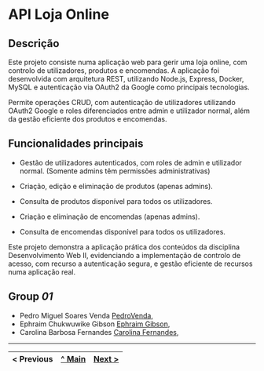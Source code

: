 # API Loja Online

## Descrição

Este projeto consiste numa aplicação web para gerir uma loja online, com controlo de utilizadores, produtos e encomendas. A aplicação foi desenvolvida com arquitetura REST, utilizando Node.js, Express, Docker, MySQL e autenticação via OAuth2 da Google como principais tecnologias.

Permite operações CRUD, com autenticação de utilizadores utilizando OAuth2 Google e roles diferenciados entre admin e utilizador normal, além da gestão eficiente dos produtos e encomendas.

## Funcionalidades principais

- Gestão de utilizadores autenticados, com roles de admin e utilizador normal. (Somente admins têm permissões administrativas)

- Criação, edição e eliminação de produtos (apenas admins).

- Consulta de produtos disponível para todos os utilizadores.

- Criação e eliminação de encomendas (apenas admins).

- Consulta de encomendas disponível para todos os utilizadores.

Este projeto demonstra a aplicação prática dos conteúdos da disciplina Desenvolvimento Web II, evidenciando a implementação de controlo de acesso, com recurso a autenticação segura, e gestão eficiente de recursos numa aplicação real.


## Group _01_

* Pedro Miguel Soares Venda [PedroVenda](https://github.com/PedroVenda27),
* Ephraim Chukwuwike Gibson [Ephraim Gibson](https://github.com/EphraimGibson.), 
* Carolina Barbosa Fernandes [Carolina Fernandes](https://github.com/Carolinafbar), 



---

< Previous | [^ Main](../../../) | [Next >](c2.md)
:--- | :---: | ---: 
